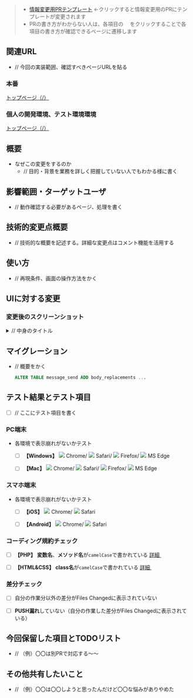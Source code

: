 > * <a href='?expand=1&template=CHANGE_INFO_ACCOUNT_TEMPLATE.md'>情報変更用PRテンプレート</a> ←クリックすると情報変更用のPRにテンプレートが変更されます
> * PRの書き方がわからない人は、各項目の [<img src="https://is.gd/JFEIxR" width="14">](https://is.gd/pwXhnM)をクリックすることで各項目の書き方が確認できるページに遷移します

## 関連URL [<img src="https://is.gd/JFEIxR" width="14">](https://is.gd/5xjq9w)
* // 今回の実装範囲、確認すべきページURLを貼る


### 本番
[トップページ（/）](https://www.kekkon-ouen.net/)

### 個人の開発環境、テスト環境環境
[トップページ（/）](https://{自分のアカウント名}.kekkon-ouen.dev.pathcreate.com/)


## 概要 [<img src="https://is.gd/JFEIxR" width="14">](https://is.gd/TdR4rW)
* なぜこの変更をするのか
  * // 目的・背景を業務を詳しく把握していない人でもわかる様に書く


## 影響範囲・ターゲットユーザ [<img src="https://is.gd/JFEIxR" width="14">](https://is.gd/R8vYOi)
* // 動作確認する必要があるページ、処理を書く


## 技術的変更点概要 [<img src="https://is.gd/JFEIxR" width="14">](https://is.gd/Ik4PXA)
* // 技術的な概要を記述する。詳細な変更点はコメント機能を活用する


## 使い方 [<img src="https://is.gd/JFEIxR" width="14">](https://is.gd/u2fCDC)
* // 再現条件、画面の操作方法をかく


## UIに対する変更 [<img src="https://is.gd/JFEIxR" width="14">](https://is.gd/gYhDbL)
### 変更後のスクリーンショット
<details>
<summary>// 中身のタイトル</summary>

//ここから画像を貼り付ける（上のスペースは必須）
</details>


## マイグレーション [<img src="https://is.gd/JFEIxR" width="14">](https://is.gd/QLDrN2)
* // 概要をかく
    ```sql
    ALTER TABLE message_send ADD body_replacements ...
    ```


## テスト結果とテスト項目 [<img src="https://is.gd/JFEIxR" width="14">](https://is.gd/rZoL72)
* [ ] // ここにテスト項目を書く


### **PC端末**
* 各環境で表示崩れがないかテスト
  * [ ] **【Windows】** <img src="https://is.gd/DuYPNf"> Chrome/ <img src="https://is.gd/ASRdqG"> Safari/ <img src="https://is.gd/dA4o8F"> Firefox/ <img src="https://is.gd/FaZJTH"> MS Edge
  * [ ] **【Mac】** <img src="https://is.gd/DuYPNf"> Chrome/ <img src="https://is.gd/ASRdqG"> Safari/ <img src="https://is.gd/dA4o8F"> Firefox/ <img src="https://is.gd/FaZJTH"> MS Edge


### **スマホ端末**
* 各環境で表示崩れがないかテスト
  * [ ] **【iOS】** <img src="https://is.gd/DuYPNf"> Chrome/ <img src="https://is.gd/ASRdqG"> Safari
  * [ ] **【Android】** <img src="https://is.gd/DuYPNf"> Chrome/ <img src="https://is.gd/ASRdqG"> Safari


### コーディング規約チェック
* [ ] **【PHP】** **変数名**、**メソッド名**が`camelCase`で書かれている  [詳細 <img src="https://is.gd/JFEIxR" width="14">](https://is.gd/OMNSbu)
* [ ] **【HTML&CSS】** **class名**が`camelCase`で書かれている [詳細 <img src="https://is.gd/JFEIxR" width="14">](https://is.gd/kqbduM)


### 差分チェック
* [ ] 自分の作業分以外の差分がFiles Changedに表示されていない
* [ ] **PUSH漏れ**していない（自分の作業した差分がFiles Changedに表示されている）


## 今回保留した項目とTODOリスト [<img src="https://is.gd/JFEIxR" width="14">](https://is.gd/9EzGF0)
* // （例）〇〇は別PRで対応する〜〜


## その他共有したいこと [<img src="https://is.gd/JFEIxR" width="14">](https://is.gd/JCf96m)
* // （例）〇〇は〇〇しようと思ったんだけど〇〇な悩みがありやめた
